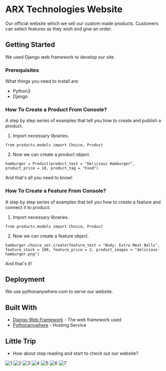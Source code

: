 # ARX Technologies Website

Our official website which we sell our custom made products. Customers can select features as they wish and give an order.

## Getting Started

We used Django web framework to develop our site.

### Prerequisites

What things you need to install are:
* Python3
* Django


### How To Create a Product From Console?

A step by step series of examples that tell you how to create and publish a product.<br>

1) Import necessary libraries.

```
from products.models import Choice, Product
```

2) Now we can create a product object.

```
hamburger = Product(product_text = "Delicious Hamburger", product_price = 10, product_tag = "Food")
```

And that's all you need to know!

### How To Create a Feature From Console?

A step by step series of examples that tell you how to create a feature and connect it to product.<br>

1) Import necessary libraries.

```
from products.models import Choice, Product
```

2) Now we can create a feature object.

```
hamburger.choice_set.create(feature_text = "Body: Extra Meat Balls", feature_stock = 100, feature_price = 2, product_images = "delicious-hamburger.png")
```

And that's it!

## Deployment

We use pythonanywhere.com to serve our website.

## Built With

* [Django Web Framework](https://www.djangoproject.com/) - The web framework used
* [Pythonanywhere](https://www.pythonanywhere.com) - Hosting Service

## Little Trip

* How about stop reading and start to check out our website?

![1](https://user-images.githubusercontent.com/30238276/52897288-d60ca180-31e3-11e9-831c-78c327566050.PNG)
![2](https://user-images.githubusercontent.com/30238276/52897289-d60ca180-31e3-11e9-9e6b-47aad547f333.PNG)
![3](https://user-images.githubusercontent.com/30238276/52897290-d60ca180-31e3-11e9-882c-10b602b6baf9.PNG)
![4](https://user-images.githubusercontent.com/30238276/52897291-d6a53800-31e3-11e9-8c6d-bfa96020ec84.PNG)
![5](https://user-images.githubusercontent.com/30238276/52897292-d6a53800-31e3-11e9-80e1-4dfb8b5c23a1.PNG)
![6](https://user-images.githubusercontent.com/30238276/52897293-d6a53800-31e3-11e9-8c70-95e19b3ce98d.PNG)
![7](https://user-images.githubusercontent.com/30238276/52897287-d60ca180-31e3-11e9-8019-710cff961341.PNG)
